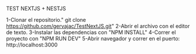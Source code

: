 TEST NEXTJS + NESTJS

1-Clonar el repositorio." git clone https://github.com/gervajac/TestNextJS.git"
2-Abrir el archivo con el editor de texto.
3-Instalar las dependencias con "NPM INSTALL"
4-Correr el proyecto con "NPM RUN DEV"
5-Abrir navegador y correr en el puerto: http://localhost:3000